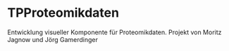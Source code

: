 # TPProteomikdaten
Entwicklung visueller Komponente für Proteomikdaten.
Projekt von Moritz Jagnow und Jörg Gamerdinger
